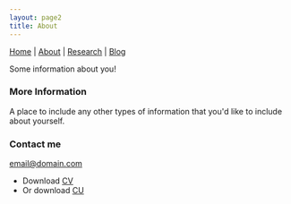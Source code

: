 ```yaml
---
layout: page2
title: About
---
```


[Home](index.md) | [About](about.md) | [Research](research.md) | [Blog](blog.md) 

Some information about you!

### More Information

A place to include any other types of information that you'd like to include about yourself.

### Contact me

[email@domain.com](mailto:email@domain.com)


- Download [CV](cv.pdf)
- Or download [CU](whatever.com)
